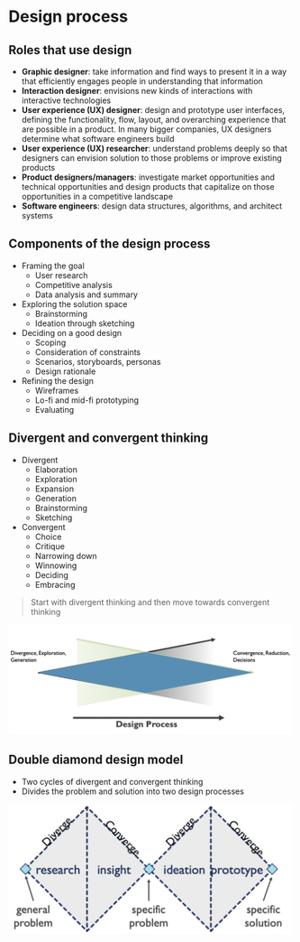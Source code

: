 # Design process

## Roles that use design

- **Graphic designer**: take information and find ways to present it in a way that efficiently engages people in understanding that information
- **Interaction designer**: envisions new kinds of interactions with interactive technologies
- **User experience (UX) designer**: design and prototype user interfaces, defining the functionality, flow, layout, and overarching experience that are possible in a product. In many bigger companies, UX designers determine what software engineers build
- **User experience (UX) researcher**: understand problems deeply so that designers can envision solution to those problems or improve existing products
- **Product designers/managers**: investigate market opportunities and technical opportunities and design products that capitalize on those opportunities in a competitive landscape
- **Software engineers**: design data structures, algorithms, and architect systems

## Components of the design process

- Framing the goal
	- User research
	- Competitive analysis
	- Data analysis and summary
- Exploring the solution space
	- Brainstorming
	- Ideation through sketching
- Deciding on a good design
	- Scoping
	- Consideration of constraints
	- Scenarios, storyboards, personas
	- Design rationale
- Refining the design
	- Wireframes
	- Lo-fi and mid-fi prototyping
	- Evaluating

## Divergent and convergent thinking

- Divergent
	- Elaboration
	- Exploration
	- Expansion
	- Generation
	- Brainstorming
	- Sketching
- Convergent
	- Choice
	- Critique
	- Narrowing down
	- Winnowing
	- Deciding
	- Embracing

> Start with divergent thinking and then move towards convergent thinking

![Thinking in Design Process](./figures/thinking-in-design-process.png)

## Double diamond design model

- Two cycles of divergent and convergent thinking
- Divides the problem and solution into two design processes

![Double Diamond Design](./figures/double-diamond-design.png)